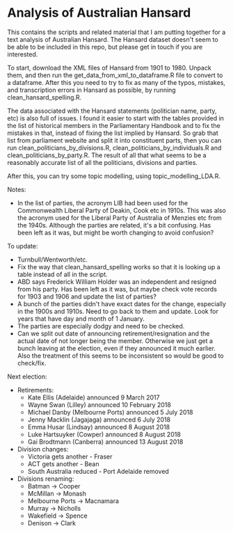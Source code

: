 # Analysis of Australian Hansard

This contains the scripts and related material that I am putting together for a text analysis of Australian Hansard. The Hansard dataset doesn't seem to be able to be included in this repo, but please get in touch if you are interested.

To start, download the XML files of Hansard from 1901 to 1980. Unpack them, and then run the get_data_from_xml_to_dataframe.R file to convert to a dataframe. After this you need to try to fix as many of the typos, mistakes, and transcription errors in Hansard as possible, by running clean_hansard_spelling.R. 

The data associated with the Hansard statements (politician name, party, etc) is also full of issues. I found it easier to start with the tables provided in the list of historical members in the Parliamentary Handbook and to fix the mistakes in that, instead of fixing the list implied by Hansard. So grab that list from parliament website and split it into constituent parts, then you can run clean_politicians_by_divisions.R, clean_politicians_by_individuals.R and clean_politicians_by_party.R. The result of all that what seems to be a reasonably accurate list of all the politicians, divisions and parties.

After this, you can try some topic modelling, using topic_modelling_LDA.R.



Notes:

- In the list of parties, the acronym LIB had been used for the Commonwealth Liberal Party of Deakin, Cook etc in 1910s. This was also the acronym used for the Liberal Party of Australia of Menzies etc from the 1940s. Although the parties are related, it's a bit confusing. Has been left as it was, but might be worth changing to avoid confusion?

To update:

- Turnbull/Wentworth/etc.
- Fix the way that clean_hansard_spelling works so that it is looking up a table instead of all in the script.
- ABD says Frederick William Holder was an independent and resigned from his party. Has been left as it was, but maybe check vote records for 1903 and 1906 and update the list of parties?
- A bunch of the parties didn't have exact dates for the change, especially in the 1900s and 1910s. Need to go back to them and update. Look for years that have day and month of 1 January.
- The parties are especially dodgy and need to be checked.
- Can we split out date of announcing retirement/resignation and the actual date of not longer being the member. Otherwise we just get a bunch leaving at the election, even if they announced it much earlier. Also the treatment of this seems to be inconsistent so would be good to check/fix.

Next election:

- Retirements:
  + Kate Ellis (Adelaide) announced 9 March 2017
  + Wayne Swan (Lilley) announced 10 February 2018
  + Michael Danby (Melbourne Ports) announced 5 July 2018
  + Jenny Macklin (Jagajaga) announced 6 July 2018
  + Emma Husar (Lindsay) announced 8 August 2018
  + Luke Hartsuyker (Cowper) announced 8 August 2018
  + Gai Brodtmann (Canberra) announced 13 August 2018
- Division changes:
  + Victoria gets another - Fraser
  + ACT gets another - Bean
  + South Australia reduced - Port Adelaide removed
- Divisions renaming:
  + Batman -> Cooper
  + McMillan -> Monash
  + Melbourne Ports -> Macnamara
  + Murray -> Nicholls
  + Wakefield -> Spence
  + Denison -> Clark